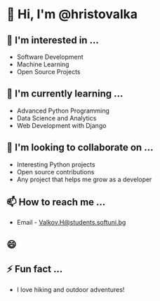 # 👋 Hi, I'm @hristovalka

## 👀 I'm interested in ...
- Software Development
- Machine Learning
- Open Source Projects

## 🌱 I'm currently learning ...
- Advanced Python Programming
- Data Science and Analytics
- Web Development with Django

## 💞️ I'm looking to collaborate on ...
- Interesting Python projects
- Open source contributions
- Any project that helps me grow as a developer

## 📫 How to reach me ...
- Email - Valkov.H@students.softuni.bg
## 😄 

## ⚡ Fun fact ...
- I love hiking and outdoor adventures!



